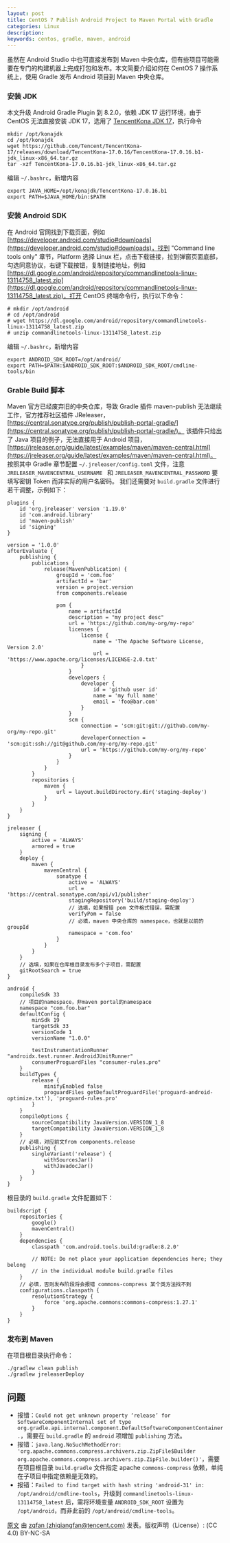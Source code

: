 ```yaml
---
layout: post
title: CentOS 7 Publish Android Project to Maven Portal with Gradle
categories: Linux
description:
keywords: centos, gradle, maven, android
---
```


虽然在 Android Studio 中也可直接发布到 Maven 中央仓库，但有些项目可能需要在专门的构建机器上完成打包和发布。本文简要介绍如何在 CentOS 7 操作系统上，使用 Gradle 发布 Android 项目到 Maven 中央仓库。

### 安装 JDK

本文升级 Android Gradle Plugin 到 8.2.0，依赖 JDK 17 运行环境，由于 CentOS 无法直接安装 JDK 17，选用了 [TencentKona JDK 17](https://github.com/Tencent/TencentKona-17)，执行命令

```
mkdir /opt/konajdk
cd /opt/konajdk
wget https://github.com/Tencent/TencentKona-17/releases/download/TencentKona-17.0.16/TencentKona-17.0.16.b1-jdk_linux-x86_64.tar.gz
tar -xzf TencentKona-17.0.16.b1-jdk_linux-x86_64.tar.gz
```
编辑 `~/.bashrc`，新增内容
```
export JAVA_HOME=/opt/konajdk/TencentKona-17.0.16.b1
export PATH=$JAVA_HOME/bin:$PATH
```

### 安装 Android SDK

在 Android 官网找到下载页面，例如 [https://developer.android.com/studio#downloads](https://developer.android.com/studio#downloads)，找到 "Command line tools only" 章节，Platform 选择 Linux 栏，点击下载链接，拉到弹窗页面底部，勾选同意协议，右键下载按钮，复制链接地址，例如 [https://dl.google.com/android/repository/commandlinetools-linux-13114758_latest.zip](https://dl.google.com/android/repository/commandlinetools-linux-13114758_latest.zip)，打开 CentOS 终端命令行，执行以下命令：

```
# mkdir /opt/android
# cd /opt/android
# wget https://dl.google.com/android/repository/commandlinetools-linux-13114758_latest.zip
# unzip commandlinetools-linux-13114758_latest.zip
```
编辑 `~/.bashrc`，新增内容
```
export ANDROID_SDK_ROOT=/opt/android/
export PATH=$PATH:$ANDROID_SDK_ROOT:$ANDROID_SDK_ROOT/cmdline-tools/bin
```

### Grable Build 脚本

Maven 官方已经废弃旧的中央仓库，导致 Gradle 插件 maven-publish 无法继续工作，官方推荐社区插件 JReleaser，[https://central.sonatype.org/publish/publish-portal-gradle/](https://central.sonatype.org/publish/publish-portal-gradle/)。
该插件只给出了 Java 项目的例子，无法直接用于 Android 项目，[https://jreleaser.org/guide/latest/examples/maven/maven-central.html](https://jreleaser.org/guide/latest/examples/maven/maven-central.html)。
按照其中 Gradle 章节配置 `~/.jreleaser/config.toml` 文件，注意 `JRELEASER_MAVENCENTRAL_USERNAME ` 和 `JRELEASER_MAVENCENTRAL_PASSWORD` 要填写密钥 Token 而非实际的用户名密码。
我们还需要对 `build.gradle` 文件进行若干调整，示例如下：

```
plugins {
    id 'org.jreleaser' version '1.19.0'
    id 'com.android.library'
    id 'maven-publish'
    id 'signing'
}

version = '1.0.0'
afterEvaluate {
    publishing {
        publications {
            release(MavenPublication) {
                groupId = 'com.foo'
                artifactId = 'bar'
                version = project.version
                from components.release

                pom {
                    name = artifactId
                    description = "my project desc"
                    url = 'https://github.com/my-org/my-repo'
                    licenses {
                        license {
                            name = 'The Apache Software License, Version 2.0'
                            url = 'https://www.apache.org/licenses/LICENSE-2.0.txt'
                        }
                    }
                    developers {
                        developer {
                            id = 'github user id'
                            name = 'my full name'
                            email = 'foo@bar.com'
                        }
                    }
                    scm {
                        connection = 'scm:git:git://github.com/my-org/my-repo.git'
                        developerConnection = 'scm:git:ssh://git@github.com/my-org/my-repo.git'
                        url = 'https://github.com/my-org/my-repo'
                    }
                }
            }
        }
        repositories {
            maven {
                url = layout.buildDirectory.dir('staging-deploy')
            }
        }
    }
}

jreleaser {
    signing {
        active = 'ALWAYS'
        armored = true
    }
    deploy {
        maven {
            mavenCentral {
                sonatype {
                    active = 'ALWAYS'
                    url = 'https://central.sonatype.com/api/v1/publisher'
                    stagingRepository('build/staging-deploy')
                    // 选填，如果报错 pom 文件格式错误，需配置
                    verifyPom = false
                    // 必填，maven 中央仓库的 namespace，也就是以前的 groupId
                    namespace = 'com.foo'
                }
            }
        }
    }
    // 选填，如果在仓库根目录发布多个子项目，需配置
    gitRootSearch = true
}

android {
    compileSdk 33
    // 项目的namespace，非maven portal的namespace
    namespace "com.foo.bar"
    defaultConfig {
        minSdk 19
        targetSdk 33
        versionCode 1
        versionName "1.0.0"

        testInstrumentationRunner "androidx.test.runner.AndroidJUnitRunner"
        consumerProguardFiles "consumer-rules.pro"
    }
    buildTypes {
        release {
            minifyEnabled false
            proguardFiles getDefaultProguardFile('proguard-android-optimize.txt'), 'proguard-rules.pro'
        }
    }
    compileOptions {
        sourceCompatibility JavaVersion.VERSION_1_8
        targetCompatibility JavaVersion.VERSION_1_8
    }
    // 必填，对应前文from components.release
    publishing {
        singleVariant('release') {
            withSourcesJar()
            withJavadocJar()
        }
    }
}
```

根目录的 `build.gradle` 文件配置如下：

```
buildscript {
    repositories {
        google()
        mavenCentral()
    }
    dependencies {
        classpath 'com.android.tools.build:gradle:8.2.0'

        // NOTE: Do not place your application dependencies here; they belong
        // in the individual module build.gradle files
    }
    // 必填，否则发布阶段将会报错 commons-compress 某个类方法找不到
    configurations.classpath {
        resolutionStrategy {
            force 'org.apache.commons:commons-compress:1.27.1'
        }
    }
}
```

### 发布到 Maven

在项目根目录执行命令：

```
./gradlew clean publish
./gradlew jreleaserDeploy
```

## 问题

- 报错：`Could not get unknown property ‘release’ for SoftwareComponentInternal set of type org.gradle.api.internal.component.DefaultSoftwareComponentContainer.`，需要在 `build.gradle` 的 `android` 项增加 `publishing` 方法。
- 报错：`java.lang.NoSuchMethodError: 'org.apache.commons.compress.archivers.zip.ZipFile$Builder org.apache.commons.compress.archivers.zip.ZipFile.builder()'`，需要在项目根目录 `build.gradle` 文件指定 apache `commons-compress` 依赖，单纯在子项目中指定依赖是无效的。
- 报错：`Failed to find target with hash string 'android-31' in: /opt/android/cmdline-tools`，升级到 `commandlinetools-linux-13114758_latest` 后，需将环境变量 `ANDROID_SDK_ROOT` 设置为 `/opt/android`，而非此前的 `/opt/android/cmdline-tools`。

[原文](https://zqfan.github.io/2025/08/26/centos7-publish-android-to-maven-portal-with-gradle) 由 [zqfan (zhiqiangfan@tencent.com)](https://github.com/zqfan) 发表。版权声明（License）: (CC 4.0) BY-NC-SA
